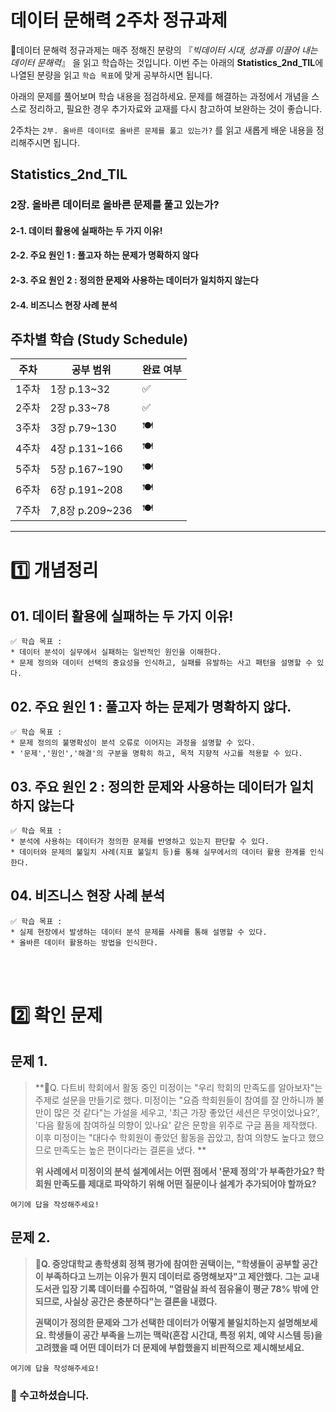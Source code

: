 # 데이터 문해력 2주차 정규과제

📌데이터 문해력 정규과제는 매주 정해진 분량의 『*빅데이터 시대, 성과를 이끌어 내는 데이터 문해력*』 을 읽고 학습하는 것입니다. 이번 주는 아래의 **Statistics_2nd_TIL**에 나열된 분량을 읽고 `학습 목표`에 맞게 공부하시면 됩니다.

아래의 문제를 풀어보며 학습 내용을 점검하세요. 문제를 해결하는 과정에서 개념을 스스로 정리하고, 필요한 경우 추가자료와 교재를 다시 참고하여 보완하는 것이 좋습니다.

2주차는 `2부. 올바른 데이터로 올바른 문제를 풀고 있는가?` 를 읽고 새롭게 배운 내용을 정리해주시면 됩니다.


## Statistics_2nd_TIL

### 2장. 올바른 데이터로 올바른 문제를 풀고 있는가?

#### 2-1. 데이터 활용에 실패하는 두 가지 이유!

#### 2-2. 주요 원인 1 : 풀고자 하는 문제가 명확하지 않다

#### 2-3. 주요 원인 2 : 정의한 문제와 사용하는 데이터가 일치하지 않는다

#### 2-4. 비즈니스 현장 사례 분석



## 주차별 학습 (Study Schedule)

| 주차  | 공부 범위       | 완료 여부 |
| ----- | --------------- | --------- |
| 1주차 | 1장 p.13~32     | ✅         |
| 2주차 | 2장 p.33~78     | ✅         |
| 3주차 | 3장 p.79~130    | 🍽️         |
| 4주차 | 4장 p.131~166   | 🍽️         |
| 5주차 | 5장 p.167~190   | 🍽️         |
| 6주차 | 6장 p.191~208   | 🍽️         |
| 7주차 | 7,8장 p.209~236 | 🍽️         |

<!-- 여기까진 그대로 둬 주세요-->



---

# 1️⃣ 개념정리

## 01. 데이터 활용에 실패하는 두 가지 이유!

```
✅ 학습 목표 :
* 데이터 분석이 실무에서 실패하는 일반적인 원인을 이해한다.
* 문제 정의와 데이터 선택의 중요성을 인식하고, 실패를 유발하는 사고 패턴을 설명할 수 있다. 
```

<!-- 새롭게 배운 내용을 자유롭게 정리해주세요.-->



## 02. 주요 원인 1 : 풀고자 하는 문제가 명확하지 않다.

```
✅ 학습 목표 :
* 문제 정의의 불명확성이 분석 오류로 이어지는 과정을 설명할 수 있다.
* '문제','원인','해결'의 구분을 명확히 하고, 목적 지향적 사고를 적용할 수 있다. 
```

<!-- 새롭게 배운 내용을 자유롭게 정리해주세요.-->



## 03. 주요 원인 2 : 정의한 문제와 사용하는 데이터가 일치하지 않는다

```
✅ 학습 목표 :
* 분석에 사용하는 데이터가 정의한 문제를 반영하고 있는지 판단할 수 있다.
* 데이터와 문제의 불일치 사례(지표 불일치 등)를 통해 실무에서의 데이터 활용 한계를 인식한다. 
```

<!-- 새롭게 배운 내용을 자유롭게 정리해주세요.-->



## 04. 비즈니스 현장 사례 분석

~~~
✅ 학습 목표 :
* 실제 현장에서 발생하는 데이터 분석 문제를 사례를 통해 설명할 수 있다.
* 올바른 데이터 활용하는 방법을 인식한다. 
~~~

<!-- 새롭게 배운 내용을 자유롭게 정리해주세요.-->



<br>
<br>

# 2️⃣ 확인 문제

<!-- 다음 아래 두 문제는 정답이 없을 수도 있습니다. 책을 읽고, 문제를 확인한 다음에 본인의 주장을 자유롭게 글로 써주시면 될 것 같습니다. -->

## 문제 1.

> **🧚Q. 다트비 학회에서 활동 중인 미정이는 "우리 학회의 만족도를 알아보자"는 주제로 설문을 만들기로 했다. 미정이는 "요즘 학회원들이 참여를 잘 안하니까 불만이 많은 것 같다"는 가설을 세우고, '최근 가장 좋았던 세션은 무엇이었나요?', '다음 활동에 참여하실 의향이 있나요' 같은 문항을 위주로 구글 폼을 제작했다. 이후 미정이는 "대다수 학회원이 좋았던 활동을 꼽았고, 참여 의향도 높다고 했으므로 만족도는 높은 편이다라는 결론을 냈다. **
>
> **위 사례에서 미정이의 분석 설계에서는 어떤 점에서 '문제 정의'가 부족한가요? 학회원 만족도를 제대로 파악하기 위해 어떤 질문이나 설계가 추가되어야 할까요?**

<!-- 주요원인 1. 풀고자 하는 문제가 명확하지 않다 파트를 읽어보고 답을 작성해주세요 -->

<!--학습한 개념을 활용하여 자유롭게 설명해 보세요. 구체적인 예시를 들어 설명하면 더욱 좋습니다.-->

```
여기에 답을 작성해주세요!
```



## 문제 2.

> 🧚**Q. 중앙대학교 총학생회 정책 평가에 참여한 권택이는, "학생들이 공부할 공간이 부족하다고 느끼는 이유가 뭔지 데이터로 증명해보자"고 제안했다. 그는 교내 도서관 입장 기록 데이터를 수집하여, "열람실 좌석 점유율이 평균 78% 밖에 안 되므로, 사실상 공간은 충분하다"는 결론을 내렸다.**
>
> **권택이가 정의한 문제와 그가 선택한 데이터가 어떻게 불일치하는지 설명해보세요. 학생들이 공간 부족을 느끼는 맥락(혼잡 시간대, 특정 위치, 예약 시스템 등)을 고려했을 때 어떤 데이터가 더 문제에 부합했을지 비판적으로 제시해보세요.**

<!-- 주요원인 2. 정의한 문제와 사용하는 데이터가 일치하지 않는다 파트를 읽어보고 답을 작성해주세요.-->

~~~
여기에 답을 작성해주세요!
~~~



### 🎉 수고하셨습니다.
